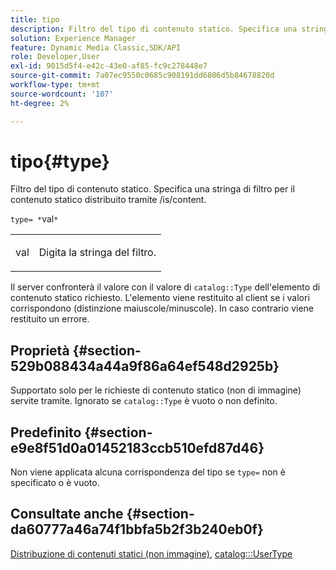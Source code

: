 ```yaml
---
title: tipo
description: Filtro del tipo di contenuto statico. Specifica una stringa di filtro per il contenuto statico distribuito tramite /is/content.
solution: Experience Manager
feature: Dynamic Media Classic,SDK/API
role: Developer,User
exl-id: 9015d5f4-e42c-43e0-af85-fc9c278448e7
source-git-commit: 7a07ec9550c0685c908191dd6806d5b84678820d
workflow-type: tm+mt
source-wordcount: '107'
ht-degree: 2%

---
```


# tipo{#type}

Filtro del tipo di contenuto statico. Specifica una stringa di filtro per il contenuto statico distribuito tramite /is/content.

`type= *`val`*`

<table id="simpletable_B66354A826434A678F3DBC686A0F1436"> 
 <tr class="strow"> 
  <td class="stentry"> <p><span class="varname"> val</span> </p> </td> 
  <td class="stentry"> <p>Digita la stringa del filtro. </p></td> 
 </tr> 
</table>

Il server confronterà il valore con il valore di `catalog::Type` dell&#39;elemento di contenuto statico richiesto. L&#39;elemento viene restituito al client se i valori corrispondono (distinzione maiuscole/minuscole). In caso contrario viene restituito un errore.

## Proprietà {#section-529b088434a44a9f86a64ef548d2925b}

Supportato solo per le richieste di contenuto statico (non di immagine) servite tramite. Ignorato se `catalog::Type` è vuoto o non definito.

## Predefinito {#section-e9e8f51d0a01452183ccb510efd87d46}

Non viene applicata alcuna corrispondenza del tipo se `type=` non è specificato o è vuoto.

## Consultate anche {#section-da60777a46a74f1bbfa5b2f3b240eb0f}

[Distribuzione di contenuti statici (non immagine)](../../../../../is-api/http-ref/image-serving-api-ref/c-http-protocol-reference/c-syntax-and-features/r-serving-static-non-image-content.md#reference-cbe50e697fdf4c7bbb0084f98b7739da), [catalog:::UserType](/help/aem-is-ir-api/is-api/image-catalog/image-serving-api-ref/c-image-catalog-reference/c-image-svg-data-reference/c-image-data-reference/r-usertype-cat.md)
